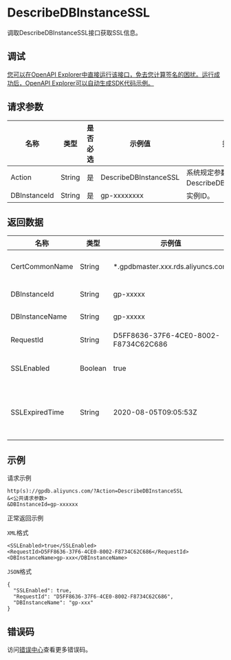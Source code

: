 # DescribeDBInstanceSSL

调取DescribeDBInstanceSSL接口获取SSL信息。

## 调试

[您可以在OpenAPI Explorer中直接运行该接口，免去您计算签名的困扰。运行成功后，OpenAPI Explorer可以自动生成SDK代码示例。](https://api.aliyun.com/#product=gpdb&api=DescribeDBInstanceSSL&type=RPC&version=2016-05-03)

## 请求参数

|名称|类型|是否必选|示例值|描述|
|--|--|----|---|--|
|Action|String|是|DescribeDBInstanceSSL|系统规定参数。取值：DescribeDBInstanceSSL。 |
|DBInstanceId|String|是|gp-xxxxxxxx|实例ID。 |

## 返回数据

|名称|类型|示例值|描述|
|--|--|---|--|
|CertCommonName|String|\*.gpdbmaster.xxx.rds.aliyuncs.com|证书信息。 |
|DBInstanceId|String|gp-xxxxx|实例ID. |
|DBInstanceName|String|gp-xxxxx|实例名。 |
|RequestId|String|D5FF8636-37F6-4CE0-8002-F8734C62C686|请求ID。 |
|SSLEnabled|Boolean|true|是否开启SSL。 |
|SSLExpiredTime|String|2020-08-05T09:05:53Z|SSL证书的过期时间。 |

## 示例

请求示例

```
http(s)://gpdb.aliyuncs.com/?Action=DescribeDBInstanceSSL
&<公共请求参数>
&DBInstanceId=gp-xxxxxx
```

正常返回示例

`XML`格式

```
<SSLEnabled>true</SSLEnabled>
<RequestId>D5FF8636-37F6-4CE0-8002-F8734C62C686</RequestId>
<DBInstanceName>gp-xxx</DBInstanceName>
```

`JSON`格式

```
{
  "SSLEnabled": true,
  "RequestId": "D5FF8636-37F6-4CE0-8002-F8734C62C686",
  "DBInstanceName": "gp-xxx"
}
```

## 错误码

访问[错误中心](https://error-center.alibabacloud.com/status/product/gpdb)查看更多错误码。

